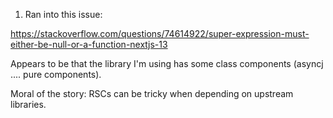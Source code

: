 1. Ran into this issue: 

https://stackoverflow.com/questions/74614922/super-expression-must-either-be-null-or-a-function-nextjs-13

Appears to be that the library I'm using has some class components (asyncj .... pure components). 

Moral of the story: RSCs can be tricky when depending on upstream libraries. 

